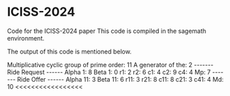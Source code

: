 # ICISS-2024
Code for the ICISS-2024 paper
This code is compiled in the sagemath environment.

The output of this code is mentioned below.

>>>>>>>>>>>>>
Multiplicative cyclic group of prime order: 11
A generator of the: 2
------- Ride Request ------
Alpha 1: 8
Beta 1: 0
r1: 2
r2: 6
c1: 4
c2: 9
c4: 4
Mp: 7
------- Ride Offer ------
Alpha 11: 3
Beta 11: 6
r11: 3
r21: 8
c11: 8
c21: 3
c41: 4
Md: 10
<<<<<<<<<<<<<<<<<

